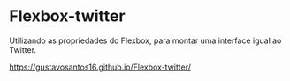 # Flexbox-twitter
Utilizando as propriedades do Flexbox, para montar uma interface igual ao Twitter.

<a href="https://gustavosantos16.github.io/Flexbox-twitter/" target="_blank">
  https://gustavosantos16.github.io/Flexbox-twitter/
</a>
